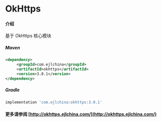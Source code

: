 # OkHttps

#### 介绍

基于 OkHttps 核心模块


##### Maven

```xml
<dependency>
     <groupId>com.ejlchina</groupId>
     <artifactId>okhttps</artifactId>
     <version>3.0.1</version>
</dependency>
```

##### Gradle

```groovy
implementation 'com.ejlchina:okhttps:3.0.1'
```

#### 更多请参阅 [http://okhttps.ejlchina.com/](http://okhttps.ejlchina.com/)
